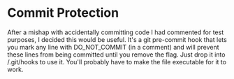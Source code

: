 Commit Protection
================

After a mishap with accidentally committing code I had commented for test purposes, I decided this would be useful. It's a git pre-commit hook that lets you mark any line with DO_NOT_COMMIT (in a comment) and will prevent these lines from being committed until you remove the flag. Just drop it into <repository>/.git/hooks to use it. You'll probably have to make the file executable for it to work.
